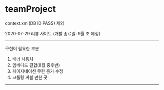 # teamProject
context.xml(DB ID PASS) 제외

2020-07-29 리뷰 사이트 (개발 종료일: 9월 초 예정)
******************************
구현이 필요한 부분
1. 배너 사용처
2. 임베디드 결합(8월 중후반)
3. 페이지네이션 무한 증가 수정
4. 크롤링 써볼 만한 곳
******************************
